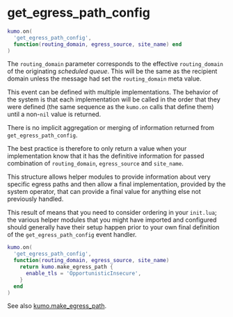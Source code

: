 # get_egress_path_config

```lua
kumo.on(
  'get_egress_path_config',
  function(routing_domain, egress_source, site_name) end
)
```

The `routing_domain` parameter corresponds to the effective `routing_domain` of
the originating *scheduled queue*.  This will be the same as the recipient
domain unless the message had set the `routing_domain` meta value.

This event can be defined with multiple implementations. The behavior of the
system is that each implementation will be called in the order that they
were defined (the same sequence as the `kumo.on` calls that define them)
until a non-`nil` value is returned.

There is no implicit aggregation or merging of information returned from
`get_egress_path_config`.

The best practice is therefore to only return a value when your implementation
know that it has the definitive information for passed combination of
`routing_domain`, `egress_source` and `site_name`.

This structure allows helper modules to provide information about very specific
egress paths and then allow a final implementation, provided by the system
operator, that can provide a final value for anything else not previously
handled.

This result of means that you need to consider ordering in your `init.lua`; the
various helper modules that you might have imported and configured should
generally have their setup happen prior to your own final definition of the
`get_egress_path_config` event handler.

```lua
kumo.on(
  'get_egress_path_config',
  function(routing_domain, egress_source, site_name)
    return kumo.make_egress_path {
      enable_tls = 'OpportunisticInsecure',
    }
  end
)
```

See also [kumo.make_egress_path](../kumo/make_egress_path/index.md).

